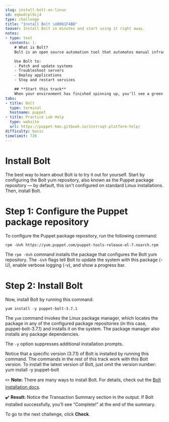 ```yaml
---
slug: install-bolt-on-linux
id: eqmodrpl9ij4
type: challenge
title: "Install Bolt \U0001F4BB"
teaser: Install Bolt in minutes and start using it right away.
notes:
- type: text
  contents: |-
    # What is Bolt?
    Bolt is an open source automation tool that automates manual infrastructure maintenance tasks, including both ad hoc tasks and tasks that are part of a bigger workflow.

    Use Bolt to:
    - Patch and update systems
    - Troubleshoot servers
    - Deploy applications
    - Stop and restart services

    ## **Start this track**
    When your environment has finished spinning up, you'll see a green **Start** button at the bottom of the screen (this should take about 1 minute). Click it when you're ready to begin the track.
tabs:
- title: Bolt
  type: terminal
  hostname: puppet
- title: Practice Lab Help
  type: website
  url: https://puppet-kmo.gitbook.io/instruqt-platform-help/
difficulty: basic
timelimit: 720
---
```

# Install Bolt
The best way to learn about Bolt is to try it out for yourself. Start by configuring the Bolt yum repository, also known as the Puppet package repository — by default, this isn't configured on standard Linux installations. Then, install Bolt.

# Step 1: Configure the Puppet package repository
To configure the Puppet package repository, run the following command:
```
rpm -Uvh https://yum.puppet.com/puppet-tools-release-el-7.noarch.rpm
```
The `rpm -Uvh` command installs the package that configures the Bolt yum repository. The `-Uvh` flags tell Bolt to update the system with this package (-U), enable verbose logging (-v), and show a progress bar.

# Step 2: Install Bolt

Now, install Bolt by running this command:
```
yum install -y puppet-bolt-3.7.1
```

The `yum` command invokes the Linux package manager, which locates the package in any of the configured package repositories (in this case, puppet-bolt-3.7.1) and installs it on the system. The package manager also installs any package dependencies.

The `-y` option suppresses additional installation prompts.

Notice that a specific version (3.7.1) of Bolt is installed by running this command. The commands in the rest of this track work with this Bolt version. To install the latest version of Bolt, just omit the version number:
yum install -y puppet-bolt

✏️ **Note:**
There are many ways to install Bolt. For details, check out the [Bolt installation docs](https://puppet.com/docs/bolt/latest/bolt_installing.html).

✔️ **Result:** Notice the Transaction Summary section in the output. If Bolt installed successfully, you'll see “Complete!” at the end of the summary.

To go to the next challenge, click **Check**.
